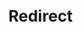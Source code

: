 ﻿---
layout: src/layouts/Redirect.astro
title: Redirect
redirect: /docs/tenants/guides/multi-tenant-saas-application/creating-new-octopus-infrastructure
pubDate:  2023-01-01
navSearch: false
navSitemap: false
navMenu: false
---
